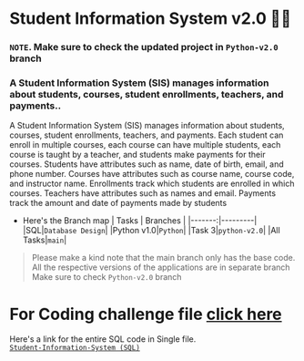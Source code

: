 # Student Information System v2.0 🧑‍🎓

### `NOTE`. Make sure to check the updated project in `Python-v2.0` branch

### A Student Information System (SIS) manages information about students, courses, student enrollments, teachers, and payments..

A Student Information System (SIS) manages information about students, courses, student enrollments, teachers, and payments. Each student can enroll in multiple courses, each course can have multiple students, each course is taught by a teacher, and students make payments for their courses. Students have attributes such as name, date of birth, email, and phone number. Courses have attributes such as course name, course code, and instructor name. Enrollments track which students are enrolled in which courses. Teachers have attributes such as names and email. Payments track the amount and date of payments made by students


-  Here's the Branch map
    | Tasks | Branches |
    |-------:|---------|
    |SQL|`Database Design`|
    |Python v1.0|`Python`|
    |Task 3|`python-v2.0`|
    |All Tasks|`main`|
  
> Please make a kind note that the main branch only has the base code.  <br>
> All the respective versions of the applications are in separate branch <br>
> Make sure to check `Python-v2.0` branch

# For Coding challenge file [click here](coding-challenge.sql)

Here's a link for the entire SQL code in Single file.<br>
[`Student-Information-System (SQL)`](DB/Student-Information-System.sql)

